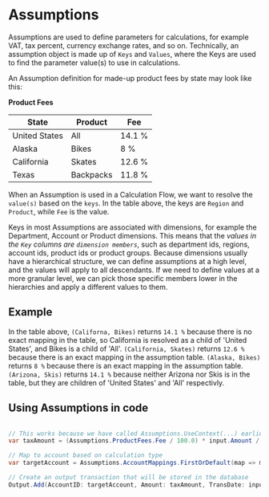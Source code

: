 # Assumptions

Assumptions are used to define parameters for calculations, for example VAT, tax percent, currency exchange rates, and so on.
Technically, an assumption object is made up of `Keys` and `Values`, where the Keys are used to find the parameter value(s) to use in calculations. 

An Assumption definition for made-up product fees by state may look like this: 

**Product Fees**

| State             | Product            | Fee                    |
|-------------------|--------------------|------------------------|
| United States     | All                | 14.1 %                 |
| Alaska            | Bikes              | 8 %                    |
| California        | Skates             | 12.6 %                 |
| Texas             | Backpacks          | 11.8 %                 | 

When an Assumption is used in a Calculation Flow, we want to resolve the `value(s)` based on the `keys`. In the table above, the keys are `Region` and `Product`, while `Fee` is the value. 

Keys in most Assumptions are associated with dimensions, for example the Department, Account or Product dimensions. This means that the _values in the `Key` columns are `dimension members`_, such as department ids, regions, account ids, product ids or product groups. Because dimensions usually have a hierarchical structure, we can define assumptions at a high level, and the values will apply to all descendants. If we need to define values at a more granular level, we can pick those specific members lower in the hierarchies and apply a different values to them.

## Example

In the table above, `(Californa, Bikes)` returns `14.1 %` because there is no exact mapping in the table, so California is resolved as a child of 'United States', and Bikes is a child of 'All'.
`(California, Skates)` returns `12.6 %` because there is an exact mapping in the assumption table.
`(Alaska, Bikes)` returns `8 %` because there is an exact mapping in the assumption table. 
`(Arizona, Skis)` returns `14.1 %` because neither Arizona nor Skis is in the table, but they are children of 'United States' and 'All' respectivly.



## Using Assumptions in code

```csharp

// This works because we have called Assumptions.UseContext(...) earlier in the flow
var taxAmount = (Assumptions.ProductFees.Fee / 100.0) * input.Amount / 100.2;

// Map to account based on calculation type
var targetAccount = Assumptions.AccountMappings.FirstOrDefault(map => map.AccountType == "TaxPayable")?.TargetAccountID;

// Create an output transaction that will be stored in the database
Output.Add(AccountID: targetAccount, Amount: taxAmount, TransDate: input.TransDate);

```
